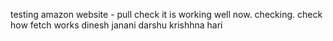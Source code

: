 testing amazon website - pull check
it is working well now. checking.
check how fetch works
dinesh
janani
darshu
krishhna
hari
